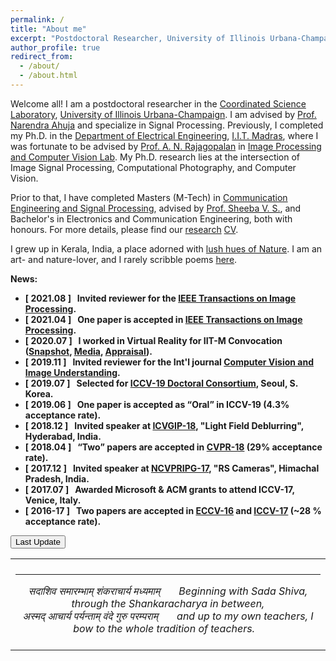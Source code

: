 ```yaml
---
permalink: /
title: "About me"
excerpt: "Postdoctoral Researcher, University of Illinois Urbana-Champaign"
author_profile: true
redirect_from: 
  - /about/
  - /about.html
---
```

Welcome all! I am a postdoctoral researcher in the [Coordinated Science Laboratory](https://csl.illinois.edu/), [University of Illinois Urbana-Champaign](https://illinois.edu/). I am advised by [Prof. Narendra Ahuja](https://ece.illinois.edu/about/directory/faculty/n-ahuja) and specialize in Signal Processing. 
Previously, I completed my Ph.D. in the [Department of Electrical Engineering](http://www.ee.iitm.ac.in/), [I.I.T. Madras](https://www.iitm.ac.in/), where I was  fortunate to be advised by [Prof. A. N. Rajagopalan](http://www.ee.iitm.ac.in/~raju/) in [Image Processing and Computer Vision Lab](http://www.ee.iitm.ac.in/ipcvlab/). My Ph.D. research lies at the intersection of Image Signal Processing, Computational Photography, and Computer Vision.


Prior to that, I have completed Masters (M-Tech) in [Communication Engineering and Signal Processing](http://gectcr.ac.in/electronics-department/m-tech-ec/), advised by [Prof. Sheeba V. S.](http://gectcr.ac.in/about-us/principals-profile/), and Bachelor's in Electronics and Communication Engineering, both with honours. For more details, please find our [research](https://maheshmohanmr.github.io/publications/) [CV](https://maheshmohanmr.github.io/cv/).

I grew up in Kerala, India, a place adorned with [lush hues of Nature](https://www.youtube.com/watch?v=ftrFhWrvcLo). I am an art- and nature-lover, and I rarely scribble poems [here](https://maheshmohanmr.github.io/posts/2019/09/blog-post-2/).

 <strong>News<strong>:
  * &#91; 2021.08 &#93; &nbsp; Invited reviewer for the [IEEE Transactions on Image Processing](https://ieeexplore.ieee.org/xpl/RecentIssue.jsp?punumber=83).
   * &#91; 2021.04 &#93; &nbsp; One paper is accepted in [IEEE Transactions on Image Processing](https://ieeexplore.ieee.org/xpl/RecentIssue.jsp?punumber=83).
  * &#91; 2020.07 &#93; &nbsp; I worked in Virtual Reality for IIT-M Convocation ([Snapshot](https://www.youtube.com/watch?v=xe79RbOzKnw), [Media](https://www.newindianexpress.com/cities/chennai/2020/oct/26/iit-madras-convocation-held-technology-gives-event-a-touch-of-reality-2215003.html), [Appraisal](https://www.youtube.com/watch?v=kPBeXzUG_MA&feature=youtu.be&t=4064)).
  * &#91; 2019.11 &#93; &nbsp; Invited reviewer for the Int'l journal [Computer Vision and Image Understanding](https://www.journals.elsevier.com/computer-vision-and-image-understanding).
  * &#91; 2019.07 &#93; &nbsp; Selected for [ICCV-19 Doctoral Consortium](http://iccv2019.thecvf.com/program/doctoral_consortium), Seoul, S. Korea.
  * &#91;	2019.06 &#93; &nbsp; One paper is accepted as <q>Oral</q> in ICCV-19 	(4.3% acceptance rate).
  * &#91;	2018.12 &#93; &nbsp; Invited speaker at [ICVGIP-18](https://cvit.iiit.ac.in/icvgip18/), "Light Field Deblurring", Hyderabad, India.
  * &#91;	2018.04 &#93; &nbsp; <q>Two</q> papers are accepted in [CVPR-18](https://www.google.com/search?q=cvpr+2018&ie=utf-8&oe=utf-8&client=firefox-b-e) (29% acceptance rate).
   * &#91;	2017.12 &#93; &nbsp; Invited speaker at [NCVPRIPG-17](http://ncvpripg.iitmandi.ac.in/), "RS Cameras", Himachal Pradesh, India.
  * &#91;	2017.07 &#93; &nbsp; Awarded Microsoft & ACM  grants  to attend ICCV-17, Venice, Italy.
  * &#91;	2016-17 &#93; &nbsp; Two papers are accepted in [ECCV-16](http://www.eccv2016.org/) and [ICCV-17](http://iccv2017.thecvf.com/) 	(~28 % acceptance rate).
  <!-- * &#91; 2019.07 &#93; &nbsp; Awarded Google  grant to attend [ICCV-19](http://iccv2019.thecvf.com/), Seoul, S. Korea.-->
<html>
<body>



<button onclick="myFunction()">Last Update</button>

<p id="demo"></p>

<script>
function myFunction() {
  var x = new Date(document.lastModified);
  document.getElementById("demo").innerHTML = x;
}
</script>
 <table style="width:100%;border:0px;border-spacing:0px;border-collapse:collapse;margin-right:auto;margin-left:auto;"><tbody>
            <tr>
            <td style="padding:8px;width:100%;vertical-align:middle;border:0px">
                 <p>
<hr>
<center>
<i>सदाशिव समारम्भाम् शंकराचार्य मध्यमाम् &nbsp; &nbsp; &nbsp; Beginning with Sada Shiva, through the Shankaracharya in between, <br> अस्मद् आचार्य पर्यन्ताम् वंदे गुरु परम्पराम्  &nbsp; &nbsp; &nbsp;  and up to my own teachers, I bow to the whole tradition of teachers.&nbsp; &nbsp;  </i>
</center>
              </p>
            </td>
          </tr>
</tbody></table>
</body>
</html>
